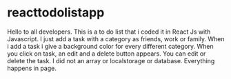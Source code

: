# reacttodolistapp

Hello to all developers.
This is a to do list that i coded it in React Js with Javascript.
I just add a task with a category as friends, work or family.
When i add a task i give a background color for every different category.
When you click on task, an edit and a delete button appears.
You can edit or delete the task.
I did not an array or localstorage or database.
Everything happens in page.
